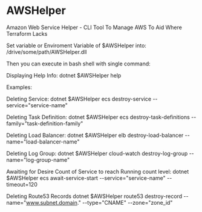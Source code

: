 # AWSHelper
Amazon Web Service Helper - CLI Tool To Manage AWS To Aid Where Terraform Lacks

Set variable or Enviroment Variable of $AWSHelper into: /drive/some/path/AWSHelper.dll 

Then you can execute in bash shell with single command:

Displaying Help Info:
dotnet $AWSHelper help

Examples:

Deleting Service:
dotnet $AWSHelper ecs destroy-service --service="service-name"

Deleting Task Definition:
dotnet $AWSHelper ecs destroy-task-definitions --family="task-definition-family"

Deleting Load Balancer:
dotnet $AWSHelper elb destroy-load-balancer --name="load-balancer-name"

Deleting Log Group:
dotnet $AWSHelper cloud-watch destroy-log-group --name="log-group-name"

Awaiting for Desire Count of Service to reach Running count level:
dotnet $AWSHelper ecs await-service-start  --service="service-name" --timeout=120

Deleting Route53 Records
dotnet $AWSHelper route53 destroy-record --name="www.subnet.domain." --type="CNAME" --zone="zone_id"
